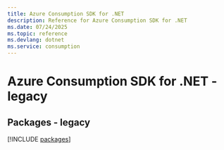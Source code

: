 ```yaml
---
title: Azure Consumption SDK for .NET
description: Reference for Azure Consumption SDK for .NET
ms.date: 07/24/2025
ms.topic: reference
ms.devlang: dotnet
ms.service: consumption
---
```

# Azure Consumption SDK for .NET - legacy
## Packages - legacy
[!INCLUDE [packages](consumption-index.md)]